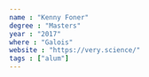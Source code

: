 ```yaml
---
name : "Kenny Foner"
degree : "Masters"
year : "2017"
where : "Galois"
website : "https://very.science/"
tags : ["alum"]
---
```


